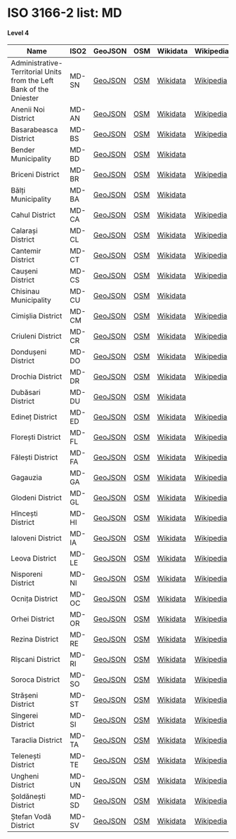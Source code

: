 # ISO 3166-2 list: MD


#### Level 4
Name | ISO2 | GeoJSON | OSM | Wikidata | Wikipedia | population 
--- | --- | --- | --- | --- | --- | --: 
Administrative-Territorial Units from the Left Bank of the Dniester | MD-SN | [GeoJSON](../../export/geojson/q8/iso2/MD/MD-SN.geojson) | [OSM](https://www.openstreetmap.org/relation/2607033) | [Wikidata](https://www.wikidata.org/wiki/Q648767) | [Wikipedia](http://en.wikipedia.org/wiki/en%3ATransnistria%20autonomous%20territorial%20unit) | 
Anenii Noi District | MD-AN | [GeoJSON](../../export/geojson/q8/iso2/MD/MD-AN.geojson) | [OSM](https://www.openstreetmap.org/relation/1692078) | [Wikidata](https://www.wikidata.org/wiki/Q769224) | [Wikipedia](http://en.wikipedia.org/wiki/en%3AAnenii%20Noi%20District) | 78,996
Basarabeasca District | MD-BS | [GeoJSON](../../export/geojson/q8/iso2/MD/MD-BS.geojson) | [OSM](https://www.openstreetmap.org/relation/1104136) | [Wikidata](https://www.wikidata.org/wiki/Q1980044) | [Wikipedia](http://en.wikipedia.org/wiki/en%3ABasarabeasca%20District) | 23,012
Bender Municipality | MD-BD | [GeoJSON](../../export/geojson/q8/iso2/MD/MD-BD.geojson) | [OSM](https://www.openstreetmap.org/relation/9581354) | [Wikidata](https://www.wikidata.org/wiki/Q18088065) |  | 
Briceni District | MD-BR | [GeoJSON](../../export/geojson/q8/iso2/MD/MD-BR.geojson) | [OSM](https://www.openstreetmap.org/relation/59002) | [Wikidata](https://www.wikidata.org/wiki/Q753795) | [Wikipedia](http://en.wikipedia.org/wiki/de%3ARajon%20Briceni) | 70,029
Bălți Municipality | MD-BA | [GeoJSON](../../export/geojson/q8/iso2/MD/MD-BA.geojson) | [OSM](https://www.openstreetmap.org/relation/58983) | [Wikidata](https://www.wikidata.org/wiki/Q29017181) |  | 102,457
Cahul District | MD-CA | [GeoJSON](../../export/geojson/q8/iso2/MD/MD-CA.geojson) | [OSM](https://www.openstreetmap.org/relation/1699034) | [Wikidata](https://www.wikidata.org/wiki/Q2128882) | [Wikipedia](http://en.wikipedia.org/wiki/en%3ACahul%20District) | 105,324
Calarași District | MD-CL | [GeoJSON](../../export/geojson/q8/iso2/MD/MD-CL.geojson) | [OSM](https://www.openstreetmap.org/relation/58988) | [Wikidata](https://www.wikidata.org/wiki/Q2128868) | [Wikipedia](http://en.wikipedia.org/wiki/en%3AC%C4%83l%C4%83ra%C8%99i%20District) | 64,401
Cantemir District | MD-CT | [GeoJSON](../../export/geojson/q8/iso2/MD/MD-CT.geojson) | [OSM](https://www.openstreetmap.org/relation/1699022) | [Wikidata](https://www.wikidata.org/wiki/Q684183) | [Wikipedia](http://en.wikipedia.org/wiki/de%3ARajon%20Cantemir) | 52,115
Caușeni District | MD-CS | [GeoJSON](../../export/geojson/q8/iso2/MD/MD-CS.geojson) | [OSM](https://www.openstreetmap.org/relation/65343) | [Wikidata](https://www.wikidata.org/wiki/Q2128869) | [Wikipedia](http://en.wikipedia.org/wiki/de%3ARajon%20C%C4%83u%C8%99eni) | 81,185
Chisinau Municipality | MD-CU | [GeoJSON](../../export/geojson/q8/iso2/MD/MD-CU.geojson) | [OSM](https://www.openstreetmap.org/relation/1691801) | [Wikidata](https://www.wikidata.org/wiki/Q17176229) |  | 
Cimișlia District | MD-CM | [GeoJSON](../../export/geojson/q8/iso2/MD/MD-CM.geojson) | [OSM](https://www.openstreetmap.org/relation/1211126) | [Wikidata](https://www.wikidata.org/wiki/Q286646) | [Wikipedia](http://en.wikipedia.org/wiki/en%3ACimi%C8%99lia%20District) | 49,299
Criuleni District | MD-CR | [GeoJSON](../../export/geojson/q8/iso2/MD/MD-CR.geojson) | [OSM](https://www.openstreetmap.org/relation/1692126) | [Wikidata](https://www.wikidata.org/wiki/Q2128862) | [Wikipedia](http://en.wikipedia.org/wiki/ro%3ARaionul%20Criuleni) | 70,648
Dondușeni District | MD-DO | [GeoJSON](../../export/geojson/q8/iso2/MD/MD-DO.geojson) | [OSM](https://www.openstreetmap.org/relation/59007) | [Wikidata](https://www.wikidata.org/wiki/Q1061128) | [Wikipedia](http://en.wikipedia.org/wiki/en%3ADondu%C8%99eni%20District) | 37,856
Drochia District | MD-DR | [GeoJSON](../../export/geojson/q8/iso2/MD/MD-DR.geojson) | [OSM](https://www.openstreetmap.org/relation/1693907) | [Wikidata](https://www.wikidata.org/wiki/Q865594) | [Wikipedia](http://en.wikipedia.org/wiki/en%3ADrochia%20District) | 74,443
Dubăsari District | MD-DU | [GeoJSON](../../export/geojson/q8/iso2/MD/MD-DU.geojson) | [OSM](https://www.openstreetmap.org/relation/1692123) | [Wikidata](https://www.wikidata.org/wiki/Q878278) |  | 29,271
Edineț District | MD-ED | [GeoJSON](../../export/geojson/q8/iso2/MD/MD-ED.geojson) | [OSM](https://www.openstreetmap.org/relation/59000) | [Wikidata](https://www.wikidata.org/wiki/Q878290) | [Wikipedia](http://en.wikipedia.org/wiki/en%3AEdine%C8%9B%20District) | 71,849
Florești District | MD-FL | [GeoJSON](../../export/geojson/q8/iso2/MD/MD-FL.geojson) | [OSM](https://www.openstreetmap.org/relation/1693560) | [Wikidata](https://www.wikidata.org/wiki/Q865726) | [Wikipedia](http://en.wikipedia.org/wiki/en%3AFlore%C8%99ti%20District) | 76,457
Fălești District | MD-FA | [GeoJSON](../../export/geojson/q8/iso2/MD/MD-FA.geojson) | [OSM](https://www.openstreetmap.org/relation/58984) | [Wikidata](https://www.wikidata.org/wiki/Q878375) | [Wikipedia](http://en.wikipedia.org/wiki/en%3AF%C4%83le%C8%99ti%20District) | 78,258
Gagauzia | MD-GA | [GeoJSON](../../export/geojson/q8/iso2/MD/MD-GA.geojson) | [OSM](https://www.openstreetmap.org/relation/1699032) | [Wikidata](https://www.wikidata.org/wiki/Q164819) | [Wikipedia](http://en.wikipedia.org/wiki/en%3AGagauzia) | 134,535
Glodeni District | MD-GL | [GeoJSON](../../export/geojson/q8/iso2/MD/MD-GL.geojson) | [OSM](https://www.openstreetmap.org/relation/1693874) | [Wikidata](https://www.wikidata.org/wiki/Q860716) | [Wikipedia](http://en.wikipedia.org/wiki/ro%3ARaionul%20Glodeni) | 51,306
Hîncești District | MD-HI | [GeoJSON](../../export/geojson/q8/iso2/MD/MD-HI.geojson) | [OSM](https://www.openstreetmap.org/relation/58991) | [Wikidata](https://www.wikidata.org/wiki/Q878297) | [Wikipedia](http://en.wikipedia.org/wiki/ro%3ARaionul%20H%C3%AEnce%C8%99ti) | 103,784
Ialoveni District | MD-IA | [GeoJSON](../../export/geojson/q8/iso2/MD/MD-IA.geojson) | [OSM](https://www.openstreetmap.org/relation/1691800) | [Wikidata](https://www.wikidata.org/wiki/Q2128964) | [Wikipedia](http://en.wikipedia.org/wiki/ro%3ARaionul%20Ialoveni) | 93,154
Leova District | MD-LE | [GeoJSON](../../export/geojson/q8/iso2/MD/MD-LE.geojson) | [OSM](https://www.openstreetmap.org/relation/1699023) | [Wikidata](https://www.wikidata.org/wiki/Q1826662) | [Wikipedia](http://en.wikipedia.org/wiki/de%3ARajon%20Leova) | 44,702
Nisporeni District | MD-NI | [GeoJSON](../../export/geojson/q8/iso2/MD/MD-NI.geojson) | [OSM](https://www.openstreetmap.org/relation/58990) | [Wikidata](https://www.wikidata.org/wiki/Q878266) | [Wikipedia](http://en.wikipedia.org/wiki/ro%3ARaionul%20Nisporeni) | 53,154
Ocnița District | MD-OC | [GeoJSON](../../export/geojson/q8/iso2/MD/MD-OC.geojson) | [OSM](https://www.openstreetmap.org/relation/59005) | [Wikidata](https://www.wikidata.org/wiki/Q266444) | [Wikipedia](http://en.wikipedia.org/wiki/ro%3ARaionul%20Ocni%C8%9Ba) | 47,425
Orhei District | MD-OR | [GeoJSON](../../export/geojson/q8/iso2/MD/MD-OR.geojson) | [OSM](https://www.openstreetmap.org/relation/1692172) | [Wikidata](https://www.wikidata.org/wiki/Q2112462) | [Wikipedia](http://en.wikipedia.org/wiki/de%3ARajon%20Orhei) | 101,502
Rezina District | MD-RE | [GeoJSON](../../export/geojson/q8/iso2/MD/MD-RE.geojson) | [OSM](https://www.openstreetmap.org/relation/1435790) | [Wikidata](https://www.wikidata.org/wiki/Q878317) | [Wikipedia](http://en.wikipedia.org/wiki/en%3ARezina%20District) | 42,486
Rîșcani District | MD-RI | [GeoJSON](../../export/geojson/q8/iso2/MD/MD-RI.geojson) | [OSM](https://www.openstreetmap.org/relation/1693908) | [Wikidata](https://www.wikidata.org/wiki/Q611656) | [Wikipedia](http://en.wikipedia.org/wiki/en%3AR%C3%AE%C8%99cani%20District) | 59,226
Soroca District | MD-SO | [GeoJSON](../../export/geojson/q8/iso2/MD/MD-SO.geojson) | [OSM](https://www.openstreetmap.org/relation/1693523) | [Wikidata](https://www.wikidata.org/wiki/Q2129022) | [Wikipedia](http://en.wikipedia.org/wiki/en%3ASoroca%20District) | 77,656
Strășeni District | MD-ST | [GeoJSON](../../export/geojson/q8/iso2/MD/MD-ST.geojson) | [OSM](https://www.openstreetmap.org/relation/85827) | [Wikidata](https://www.wikidata.org/wiki/Q878308) | [Wikipedia](http://en.wikipedia.org/wiki/en%3AStr%C4%83%C8%99eni%20District) | 82,675
Sîngerei District | MD-SI | [GeoJSON](../../export/geojson/q8/iso2/MD/MD-SI.geojson) | [OSM](https://www.openstreetmap.org/relation/58996) | [Wikidata](https://www.wikidata.org/wiki/Q1796621) | [Wikipedia](http://en.wikipedia.org/wiki/en%3AS%C3%AEngerei%20District) | 79,814
Taraclia District | MD-TA | [GeoJSON](../../export/geojson/q8/iso2/MD/MD-TA.geojson) | [OSM](https://www.openstreetmap.org/relation/1699033) | [Wikidata](https://www.wikidata.org/wiki/Q865884) | [Wikipedia](http://en.wikipedia.org/wiki/en%3ATaraclia%20District) | 37,357
Telenești District | MD-TE | [GeoJSON](../../export/geojson/q8/iso2/MD/MD-TE.geojson) | [OSM](https://www.openstreetmap.org/relation/58993) | [Wikidata](https://www.wikidata.org/wiki/Q2129025) | [Wikipedia](http://en.wikipedia.org/wiki/en%3ATelene%C8%99ti%20District) | 61,144
Ungheni District | MD-UN | [GeoJSON](../../export/geojson/q8/iso2/MD/MD-UN.geojson) | [OSM](https://www.openstreetmap.org/relation/58985) | [Wikidata](https://www.wikidata.org/wiki/Q854443) | [Wikipedia](http://en.wikipedia.org/wiki/ro%3ARaionul%20Ungheni) | 101,064
Șoldănești District | MD-SD | [GeoJSON](../../export/geojson/q8/iso2/MD/MD-SD.geojson) | [OSM](https://www.openstreetmap.org/relation/1693561) | [Wikidata](https://www.wikidata.org/wiki/Q865639) | [Wikipedia](http://en.wikipedia.org/wiki/en%3A%C8%98old%C4%83ne%C8%99ti%20District) | 36,743
Ștefan Vodă District | MD-SV | [GeoJSON](../../export/geojson/q8/iso2/MD/MD-SV.geojson) | [OSM](https://www.openstreetmap.org/relation/65344) | [Wikidata](https://www.wikidata.org/wiki/Q2129061) | [Wikipedia](http://en.wikipedia.org/wiki/ro%3ARaionul%20%C8%98tefan%20Vod%C4%83) | 62,072
